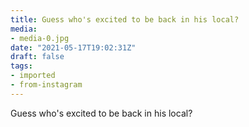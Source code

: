 ```yaml
---
title: Guess who's excited to be back in his local?
media:
- media-0.jpg
date: "2021-05-17T19:02:31Z"
draft: false
tags:
- imported
- from-instagram
---
```

Guess who's excited to be back in his local?
